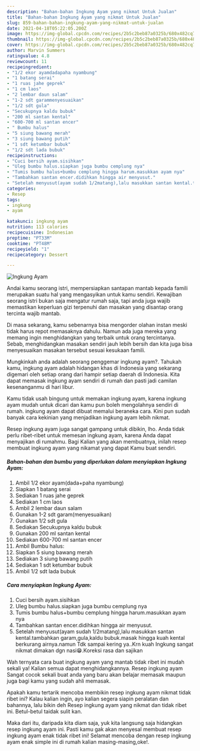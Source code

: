 ```yaml
---
description: "Bahan-bahan Ingkung Ayam yang nikmat Untuk Jualan"
title: "Bahan-bahan Ingkung Ayam yang nikmat Untuk Jualan"
slug: 859-bahan-bahan-ingkung-ayam-yang-nikmat-untuk-jualan
date: 2021-04-18T05:22:05.200Z
image: https://img-global.cpcdn.com/recipes/2b5c2beb87a0325b/680x482cq70/ingkung-ayam-foto-resep-utama.jpg
thumbnail: https://img-global.cpcdn.com/recipes/2b5c2beb87a0325b/680x482cq70/ingkung-ayam-foto-resep-utama.jpg
cover: https://img-global.cpcdn.com/recipes/2b5c2beb87a0325b/680x482cq70/ingkung-ayam-foto-resep-utama.jpg
author: Marvin Summers
ratingvalue: 4.8
reviewcount: 11
recipeingredient:
- "1/2 ekor ayamdadapaha nyambung"
- "1 batang serai"
- "1 ruas jahe geprek"
- "1 cm laos"
- "2 lembar daun salam"
- "1-2 sdt garammenyesuaikan"
- "1/2 sdt gula"
- "Secukupnya kaldu bubuk"
- "200 ml santan kental"
- "600-700 ml santan encer"
- " Bumbu halus"
- "5 siung bawang merah"
- "3 siung bawang putih"
- "1 sdt ketumbar bubuk"
- "1/2 sdt lada bubuk"
recipeinstructions:
- "Cuci bersih ayam.sisihkan"
- "Uleg bumbu halus.siapkan juga bumbu cemplung nya"
- "Tumis bumbu halus+bumbu cemplung hingga harum.masukkan ayam nya"
- "Tambahkan santan encer.didihkan hingga air menyusut."
- "Setelah menyusut(ayam sudah 1/2matang),lalu masukkan santan kental.tambahkan garam,gula,kaldu bubuk.masak hingga kuah kental berkurang airnya.namun Tdk sampai kering ya..Krn kuah Ingkung sangat nikmat dimakan dgn nasi😁.Koreksi rasa dan sajikan"
categories:
- Resep
tags:
- ingkung
- ayam

katakunci: ingkung ayam 
nutrition: 113 calories
recipecuisine: Indonesian
preptime: "PT33M"
cooktime: "PT48M"
recipeyield: "1"
recipecategory: Dessert

---
```



![Ingkung Ayam](https://img-global.cpcdn.com/recipes/2b5c2beb87a0325b/680x482cq70/ingkung-ayam-foto-resep-utama.jpg)

Andai kamu seorang istri, mempersiapkan santapan mantab kepada famili merupakan suatu hal yang mengasyikan untuk kamu sendiri. Kewajiban seorang istri bukan saja mengatur rumah saja, tapi anda juga wajib memastikan keperluan gizi terpenuhi dan masakan yang disantap orang tercinta wajib mantab.

Di masa  sekarang, kamu sebenarnya bisa mengorder olahan instan meski tidak harus repot memasaknya dahulu. Namun ada juga mereka yang memang ingin menghidangkan yang terbaik untuk orang tercintanya. Sebab, menghidangkan masakan sendiri jauh lebih bersih dan kita juga bisa menyesuaikan masakan tersebut sesuai kesukaan famili. 



Mungkinkah anda adalah seorang penggemar ingkung ayam?. Tahukah kamu, ingkung ayam adalah hidangan khas di Indonesia yang sekarang digemari oleh setiap orang dari hampir setiap daerah di Indonesia. Kita dapat memasak ingkung ayam sendiri di rumah dan pasti jadi camilan kesenanganmu di hari libur.

Kamu tidak usah bingung untuk memakan ingkung ayam, karena ingkung ayam mudah untuk dicari dan kamu pun boleh mengolahnya sendiri di rumah. ingkung ayam dapat dibuat memalui beraneka cara. Kini pun sudah banyak cara kekinian yang menjadikan ingkung ayam lebih nikmat.

Resep ingkung ayam juga sangat gampang untuk dibikin, lho. Anda tidak perlu ribet-ribet untuk memesan ingkung ayam, karena Anda dapat menyajikan di rumahmu. Bagi Kalian yang akan membuatnya, inilah resep membuat ingkung ayam yang nikamat yang dapat Kamu buat sendiri.

<!--inarticleads1-->

##### Bahan-bahan dan bumbu yang diperlukan dalam menyiapkan Ingkung Ayam:

1. Ambil 1/2 ekor ayam(dada+paha nyambung)
1. Siapkan 1 batang serai
1. Sediakan 1 ruas jahe geprek
1. Sediakan 1 cm laos
1. Ambil 2 lembar daun salam
1. Gunakan 1-2 sdt garam(menyesuaikan)
1. Gunakan 1/2 sdt gula
1. Sediakan Secukupnya kaldu bubuk
1. Gunakan 200 ml santan kental
1. Sediakan 600-700 ml santan encer
1. Ambil  Bumbu halus:
1. Siapkan 5 siung bawang merah
1. Sediakan 3 siung bawang putih
1. Sediakan 1 sdt ketumbar bubuk
1. Ambil 1/2 sdt lada bubuk




<!--inarticleads2-->

##### Cara menyiapkan Ingkung Ayam:

1. Cuci bersih ayam.sisihkan
1. Uleg bumbu halus.siapkan juga bumbu cemplung nya
1. Tumis bumbu halus+bumbu cemplung hingga harum.masukkan ayam nya
1. Tambahkan santan encer.didihkan hingga air menyusut.
1. Setelah menyusut(ayam sudah 1/2matang),lalu masukkan santan kental.tambahkan garam,gula,kaldu bubuk.masak hingga kuah kental berkurang airnya.namun Tdk sampai kering ya..Krn kuah Ingkung sangat nikmat dimakan dgn nasi😁.Koreksi rasa dan sajikan




Wah ternyata cara buat ingkung ayam yang mantab tidak ribet ini mudah sekali ya! Kalian semua dapat menghidangkannya. Resep ingkung ayam Sangat cocok sekali buat anda yang baru akan belajar memasak maupun juga bagi kamu yang sudah ahli memasak.

Apakah kamu tertarik mencoba membikin resep ingkung ayam nikmat tidak ribet ini? Kalau kalian ingin, ayo kalian segera siapin peralatan dan bahannya, lalu bikin deh Resep ingkung ayam yang nikmat dan tidak ribet ini. Betul-betul taidak sulit kan. 

Maka dari itu, daripada kita diam saja, yuk kita langsung saja hidangkan resep ingkung ayam ini. Pasti kamu gak akan menyesal membuat resep ingkung ayam enak tidak ribet ini! Selamat mencoba dengan resep ingkung ayam enak simple ini di rumah kalian masing-masing,oke!.

